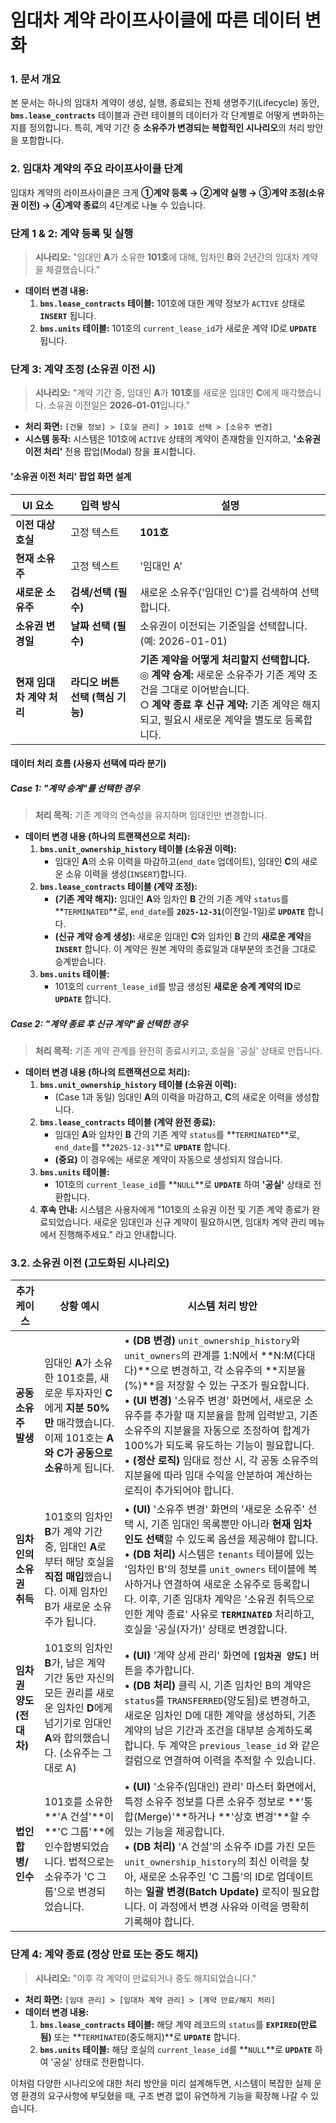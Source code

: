 # **임대차 계약 라이프사이클에 따른 데이터 변화**

### **1. 문서 개요**

본 문서는 하나의 임대차 계약이 생성, 실행, 종료되는 전체 생명주기(Lifecycle) 동안, **`bms.lease_contracts`** 테이블과 관련 테이블의 데이터가 각 단계별로 어떻게 변화하는지를 정의합니다. 특히, 계약 기간 중 **소유주가 변경되는 복합적인 시나리오**의 처리 방안을 포함합니다.

### **2. 임대차 계약의 주요 라이프사이클 단계**

임대차 계약의 라이프사이클은 크게 **①계약 등록 → ②계약 실행 → ③계약 조정(소유권 이전) → ④계약 종료**의 4단계로 나눌 수 있습니다.

### **단계 1 & 2: 계약 등록 및 실행**

> **시나리오:** "임대인 **A**가 소유한 **101호**에 대해, 임차인 **B**와 2년간의 임대차 계약을 체결했습니다."

- **데이터 변경 내용:**
  1. **`bms.lease_contracts` 테이블:** 101호에 대한 계약 정보가 `ACTIVE` 상태로 **`INSERT`** 됩니다.
  2. **`bms.units` 테이블:** 101호의 `current_lease_id`가 새로운 계약 ID로 **`UPDATE`** 됩니다.

### **단계 3: 계약 조정 (소유권 이전 시)**

> **시나리오:** "계약 기간 중, 임대인 **A**가 **101호**를 새로운 임대인 **C**에게 매각했습니다. 소유권 이전일은 **2026-01-01**입니다."

- **처리 화면:** `[건물 정보] > [호실 관리] > 101호 선택 > [소유주 변경]`
- **시스템 동작:** 시스템은 101호에 `ACTIVE` 상태의 계약이 존재함을 인지하고, **'소유권 이전 처리'** 전용 팝업(Modal) 창을 표시합니다.

#### **'소유권 이전 처리' 팝업 화면 설계**

| UI 요소                   | 입력 방식                        | 설명                                                         |
| ------------------------- | -------------------------------- | ------------------------------------------------------------ |
| **이전 대상 호실**        | 고정 텍스트                      | **101호**                                                    |
| **현재 소유주**           | 고정 텍스트                      | '임대인 A'                                                   |
| **새로운 소유주**         | **검색/선택 (필수)**             | 새로운 소유주('임대인 C')를 검색하여 선택합니다.             |
| **소유권 변경일**         | **날짜 선택 (필수)**             | 소유권이 이전되는 기준일을 선택합니다. (예: 2026-01-01)      |
| **현재 임대차 계약 처리** | **라디오 버튼 선택 (핵심 기능)** | **기존 계약을 어떻게 처리할지 선택합니다.**<br>◎ **계약 승계:** 새로운 소유주가 기존 계약 조건을 그대로 이어받습니다.<br>○ **계약 종료 후 신규 계약:** 기존 계약은 해지되고, 필요시 새로운 계약을 별도로 등록합니다. |

#### **데이터 처리 흐름 (사용자 선택에 따라 분기)**

##### **Case 1: "계약 승계"를 선택한 경우**

> **처리 목적:** 기존 계약의 연속성을 유지하며 임대인만 변경합니다.

- **데이터 변경 내용 (하나의 트랜잭션으로 처리):**
  1. **`bms.unit_ownership_history` 테이블 (소유권 이력):**
     - 임대인 **A**의 소유 이력을 마감하고(`end_date` 업데이트), 임대인 **C**의 새로운 소유 이력을 생성(`INSERT`)합니다.
  2. **`bms.lease_contracts` 테이블 (계약 조정):**
     - **(기존 계약 해지):** 임대인 **A**와 임차인 **B** 간의 기존 계약 `status`를 **`TERMINATED`**로, `end_date`를 **`2025-12-31`**(이전일-1일)로 **`UPDATE`** 합니다.
     - **(신규 계약 승계 생성):** 새로운 임대인 **C**와 임차인 **B** 간의 **새로운 계약**을 **`INSERT`** 합니다. 이 계약은 원본 계약의 종료일과 대부분의 조건을 그대로 승계받습니다.
  3. **`bms.units` 테이블:**
     - 101호의 `current_lease_id`를 방금 생성된 **새로운 승계 계약의 ID**로 **`UPDATE`** 합니다.

##### **Case 2: "계약 종료 후 신규 계약"을 선택한 경우**

> **처리 목적:** 기존 계약 관계를 완전히 종료시키고, 호실을 '공실' 상태로 만듭니다.

- **데이터 변경 내용 (하나의 트랜잭션으로 처리):**
  1. **`bms.unit_ownership_history` 테이블 (소유권 이력):**
     - (Case 1과 동일) 임대인 **A**의 이력을 마감하고, **C**의 새로운 이력을 생성합니다.
  2. **`bms.lease_contracts` 테이블 (계약 완전 종료):**
     - 임대인 **A**와 임차인 **B** 간의 기존 계약 `status`를 **`TERMINATED`**로, `end_date`를 **`2025-12-31`**로 **`UPDATE`** 합니다.
     - **(중요)** 이 경우에는 새로운 계약이 자동으로 생성되지 않습니다.
  3. **`bms.units` 테이블:**
     - 101호의 `current_lease_id`를 **`NULL`**로 **`UPDATE`** 하여 **'공실'** 상태로 전환합니다.
  4. **후속 안내:** 시스템은 사용자에게 "101호의 소유권 이전 및 기존 계약 종료가 완료되었습니다. 새로운 임대인과 신규 계약이 필요하시면, 임대차 계약 관리 메뉴에서 진행해주세요." 라고 안내합니다.



### **3.2. 소유권 이전 (고도화된 시나리오)**

| 추가 케이스              | 상황 예시                                                    | 시스템 처리 방안                                             |
| ------------------------ | ------------------------------------------------------------ | ------------------------------------------------------------ |
| **공동 소유주 발생**     | 임대인 **A**가 소유한 101호를, 새로운 투자자인 **C**에게 **지분 50%만** 매각했습니다. 이제 101호는 **A와 C가 공동으로 소유**하게 됩니다. | • **(DB 변경)** `unit_ownership_history`와 `unit_owners`의 관계를 1:N에서 **N:M(다대다)**으로 변경하고, 각 소유주의 **지분율(%)**을 저장할 수 있는 구조가 필요합니다.<br>• **(UI 변경)** '소유주 변경' 화면에서, 새로운 소유주를 추가할 때 지분율을 함께 입력받고, 기존 소유주의 지분율을 자동으로 조정하여 합계가 100%가 되도록 유도하는 기능이 필요합니다.<br>• **(정산 로직)** 임대료 정산 시, 각 공동 소유주의 지분율에 따라 임대 수익을 안분하여 계산하는 로직이 추가되어야 합니다. |
| **임차인의 소유권 취득** | 101호의 임차인 **B**가 계약 기간 중, 임대인 **A**로부터 해당 호실을 **직접 매입**했습니다. 이제 임차인 B가 새로운 소유주가 됩니다. | • **(UI)** '소유주 변경' 화면의 '새로운 소유주' 선택 시, 기존 임대인 목록뿐만 아니라 **현재 임차인도 선택**할 수 있도록 옵션을 제공해야 합니다.<br>• **(DB 처리)** 시스템은 `tenants` 테이블에 있는 '임차인 B'의 정보를 `unit_owners` 테이블에 복사하거나 연결하여 새로운 소유주로 등록합니다. 이후, 기존 임대차 계약은 '소유권 취득으로 인한 계약 종료' 사유로 **`TERMINATED`** 처리하고, 호실을 '공실(자가)' 상태로 변경합니다. |
| **임차권 양도 (전대차)** | 101호의 임차인 **B**가, 남은 계약 기간 동안 자신의 모든 권리를 새로운 임차인 **D**에게 넘기기로 임대인 **A**와 합의했습니다. (소유주는 그대로 A) | • **(UI)** '계약 상세 관리' 화면에 **`[임차권 양도]`** 버튼을 추가합니다.<br>• **(DB 처리)** 클릭 시, 기존 임차인 B의 계약은 `status`를 `TRANSFERRED`(양도됨)로 변경하고, 새로운 임차인 D에 대한 계약을 생성하되, 기존 계약의 남은 기간과 조건을 대부분 승계하도록 합니다. 두 계약은 `previous_lease_id` 와 같은 컬럼으로 연결하여 이력을 추적할 수 있습니다. |
| **법인 합병/인수**       | 101호를 소유한 **'A 건설'**이 **'C 그룹'**에 인수합병되었습니다. 법적으로는 소유주가 'C 그룹'으로 변경되었습니다. | • **(UI)** '소유주(임대인) 관리' 마스터 화면에서, 특정 소유주 정보를 다른 소유주 정보로 **'통합(Merge)'**하거나 **'상호 변경'**할 수 있는 기능을 제공합니다.<br>• **(DB 처리)** 'A 건설'의 소유주 ID를 가진 모든 `unit_ownership_history`의 최신 이력을 찾아, 새로운 소유주인 'C 그룹'의 ID로 업데이트하는 **일괄 변경(Batch Update)** 로직이 필요합니다. 이 과정에서 변경 사유와 이력을 명확히 기록해야 합니다. |

### **단계 4: 계약 종료 (정상 만료 또는 중도 해지)**

> **시나리오:** "이후 각 계약이 만료되거나 중도 해지되었습니다."

- **처리 화면:** `[임대 관리] > [임대차 계약 관리] > [계약 만료/해지 처리]`
- **데이터 변경 내용:**
  1. **`bms.lease_contracts` 테이블:** 해당 계약 레코드의 `status`를 **`EXPIRED`(만료됨)** 또는 **`TERMINATED`(중도해지)**로 **`UPDATE`** 합니다.
  2. **`bms.units` 테이블:** 해당 호실의 `current_lease_id`를 **`NULL`**로 **`UPDATE`** 하여 '공실' 상태로 전환합니다.

이처럼 다양한 시나리오에 대한 처리 방안을 미리 설계해두면, 시스템이 복잡한 실제 운영 환경의 요구사항에 부딪혔을 때, 구조 변경 없이 유연하게 기능을 확장해 나갈 수 있습니다.